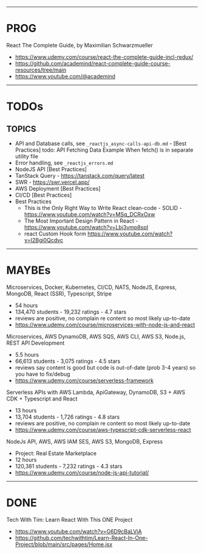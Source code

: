 
-------------------------------------------------------

# PROG

React The Complete Guide, by Maximilian Schwarzmueller
 - https://www.udemy.com/course/react-the-complete-guide-incl-redux/
 - https://github.com/academind/react-complete-guide-course-resources/tree/main
 - https://www.youtube.com/@academind

-------------------------------------------------------

# TODOs

## TOPICS

 - API and Database calls, see `_reactjs_async-calls-api-db.md` - [Best Practices] todo: API Fetching Data Example When fetch() is in separate utility file
 - Error handling, see `_reactjs_errors.md`
 - NodeJS API [Best Practices]
 - TanStack Query - https://tanstack.com/query/latest
 - SWR - https://swr.vercel.app/
 - AWS Deployment [Best Practices]
 - CI/CD [Best Practices]
 - Best Practices
   - This is the Only Right Way to Write React clean-code - SOLID - https://www.youtube.com/watch?v=MSq_DCRxOxw
   - The Most Important Design Pattern in React  - https://www.youtube.com/watch?v=Lbj3vmp8spI
   - react Custom Hook form https://www.youtube.com/watch?v=I2Bgi0Qcdvc

   
-------------------------------------------------------

# MAYBEs

Microservices, Docker, Kubernetes, CI/CD, NATS, NodeJS, Express, MongoDB, React (SSR), Typescript, Stripe
 - 54 hours
 - 134,470 students - 19,232 ratings - 4.7 stars
 - reviews are positive, no complain re content so most likely up-to-date
 - https://www.udemy.com/course/microservices-with-node-js-and-react

Microservices, AWS DynamoDB, AWS SQS, AWS CLI, AWS S3, Node.js, REST API Development
 - 5.5 hours
 - 66,613 students - 3,075 ratings - 4.5 stars
 - reviews say content is good but code is out-of-date (prob 3-4 years) so you have to fix/debug
 - https://www.udemy.com/course/serverless-framework

Serverless APIs with AWS Lambda, ApiGateway, DynamoDB, S3 + AWS CDK + Typescript and React 
 - 13 hours
 - 13,704 students - 1,726 ratings - 4.8 stars
 - reviews are positive, no complain re content so most likely up-to-date
 - https://www.udemy.com/course/aws-typescript-cdk-serverless-react

NodeJs API, AWS, AWS IAM SES, AWS S3, MongoDB, Express
 - Project: Real Estate Marketplace
 - 12 hours
 - 120,381 students - 7,232 ratings - 4.3 stars
 - https://www.udemy.com/course/node-js-api-tutorial/

-------------------------------------------------------

# DONE

Tech With Tim: Learn React With This ONE Project
 - https://www.youtube.com/watch?v=G6D9cBaLViA
 - https://github.com/techwithtim/Learn-React-In-One-Project/blob/main/src/pages/Home.jsx
